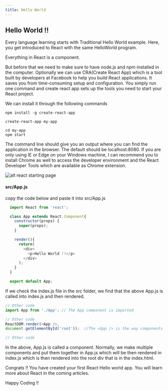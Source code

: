 ```yaml
---
title: Hello World
---
```

## Hello World !!

Every language learning starts with Traditional Hello World example. Here, you get introduced to React with the same HelloWorld program.

Everything in React is a component. 

But before that we need to make sure to have node.js and npm installed in the computer. Optionally we can use CRA(Create React App) which is a tool built by developers at Facebook to help you build React applications. It saves you from time-consuming setup and configuration. You simply run one command and create react app sets up the tools you need to start your React project.

We can install it through the following commands 
```
npm install -g create-react-app

create-react-app my-app

cd my-app
npm start
```

The command line should give you an output where you can find the application in the browser. The default should be localhost:8080. If you are only using IE or Edge on your Windows machine, I can recommend you to install Chrome as well to access the developer environment and the React Developer Tools which are available as Chrome extension.

![alt react starting page](https://cdn-images-1.medium.com/max/800/1*Qcry5pCXIy2KeNRsq3w7Bg.png)

#### src/App.js

copy the code below and paste it into src/App.js

```javascript
  import React from 'react';

  class App extends React.Component{
    constructor(props) {
      super(props);
    }

    render(){
      return(
        <div>
          <p>Hello World !!</p>
        </div>
      );
    }
  }

  export default App;
```
If we check the index.js file in the src folder, we find that the above App.js is called into index.js and then rendered. 

```javascript
// Other code
import App from './App'; // The App component is imported

// Other code
ReactDOM.render(<App />, 
document.getElementById('root'));  //The <App /> is the way components are called in react after importing them

// Other code

```

In the above, App.js is called a component. Normally, we make multiple components and put them together in App.js which will be then rendered in index.js which is then rendered into the root div that is in the index.html.

Congrats !! You have created your first React Hello world app. You will learn more about React in the coming articles.

Happy Coding !!

